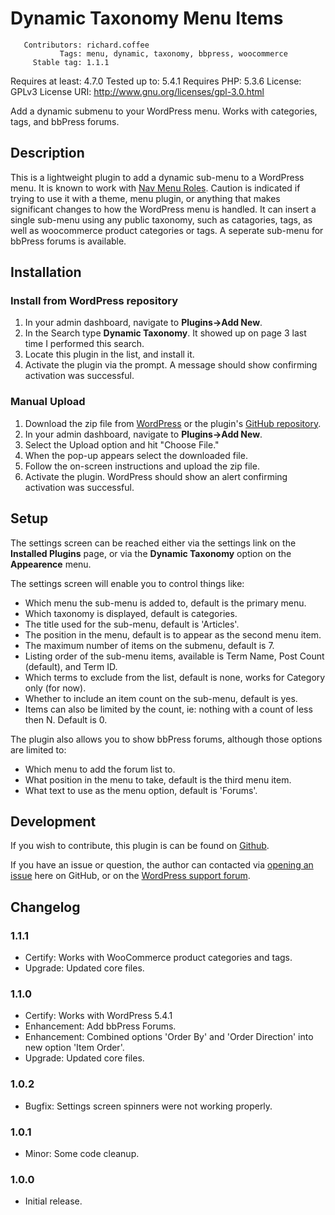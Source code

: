 
# Dynamic Taxonomy Menu Items

       Contributors: richard.coffee
               Tags: menu, dynamic, taxonomy, bbpress, woocommerce
         Stable tag: 1.1.1
  Requires at least: 4.7.0
       Tested up to: 5.4.1
       Requires PHP: 5.3.6
            License: GPLv3
        License URI: http://www.gnu.org/licenses/gpl-3.0.html

Add a dynamic submenu to your WordPress menu.  Works with categories, tags, and bbPress forums.

## Description

This is a lightweight plugin to add a dynamic sub-menu to a WordPress menu.  It is known to work with [Nav Menu Roles](https://www.kathyisawesome.com/nav-menu-roles/).
Caution is indicated if trying to use it with a theme, menu plugin, or anything that makes significant changes to how the WordPress menu is handled. It can insert a
single sub-menu using any public taxonomy, such as catagories, tags, as well as woocommerce product categories or tags.  A seperate sub-menu for bbPress forums is
available.

## Installation

### Install from WordPress repository

1. In your admin dashboard, navigate to __Plugins->Add New__.
2. In the Search type __Dynamic Taxonomy__.  It showed up on page 3 last time I performed this search.
3. Locate this plugin in the list, and install it.
4. Activate the plugin via the prompt. A message should show confirming activation was successful.

### Manual Upload

1. Download the zip file from [WordPress](https://wordpress.org/plugins/dynamic-taxonomy-menu-items) or the plugin's [GitHub repository](https://github.com/RichardCoffee/dynamic-taxonomy-menu-items).
1. In your admin dashboard, navigate to __Plugins->Add New__.
2. Select the Upload option and hit "Choose File."
3. When the pop-up appears select the downloaded file.
4. Follow the on-screen instructions and upload the zip file.
5. Activate the plugin. WordPress should show an alert confirming activation was successful.

## Setup

The settings screen can be reached either via the settings link on the __Installed Plugins__ page, or via the __Dynamic Taxonomy__ option on the __Appearence__ menu.

The settings screen will enable you to control things like:

* Which menu the sub-menu is added to, default is the primary menu.
* Which taxonomy is displayed, default is categories.
* The title used for the sub-menu, default is 'Articles'.
* The position in the menu, default is to appear as the second menu item.
* The maximum number of items on the submenu, default is 7.
* Listing order of the sub-menu items, available is Term Name, Post Count (default), and Term ID.
* Which terms to exclude from the list, default is none, works for Category only (for now).
* Whether to include an item count on the sub-menu, default is yes.
* Items can also be limited by the count, ie: nothing with a count of less then N.  Default is 0.

The plugin also allows you to show bbPress forums, although those options are limited to:

* Which menu to add the forum list to.
* What position in the menu to take, default is the third menu item.
* What text to use as the menu option, default is 'Forums'.

## Development

If you wish to contribute, this plugin is can be found on [Github](https://github.com/RichardCoffee/dynamic-taxonomy-menu-items).

If you have an issue or question, the author can contacted via [opening an issue](https://github.com/RichardCoffee/dynamic-taxonomy-menu-items/issues) here on GitHub, or on the [WordPress support forum](https://wordpress.org/plugins/dynamic-taxonomy-menu-items).

## Changelog

### 1.1.1
* Certify:  Works with WooCommerce product categories and tags.
* Upgrade:  Updated core files.

### 1.1.0
* Certify:      Works with WordPress 5.4.1
* Enhancement:  Add bbPress Forums.
* Enhancement:  Combined options 'Order By' and 'Order Direction' into new option 'Item Order'.
* Upgrade:      Updated core files.

### 1.0.2
* Bugfix:  Settings screen spinners were not working properly.

### 1.0.1
* Minor:  Some code cleanup.

### 1.0.0
* Initial release.

